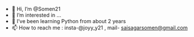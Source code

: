 - 👋 Hi, I’m @Somen21
- 👀 I’m interested in ...
- 🌱 I’ve been learning Python from about 2 years
- 📫 How to reach me : insta-@joyy_y21 , mail- saisagarsomen@gmail.com

<!---
Somen21/Somen21 is a ✨ special ✨ repository because its `README.md` (this file) appears on your GitHub profile.
You can click the Preview link to take a look at your changes.
--->
